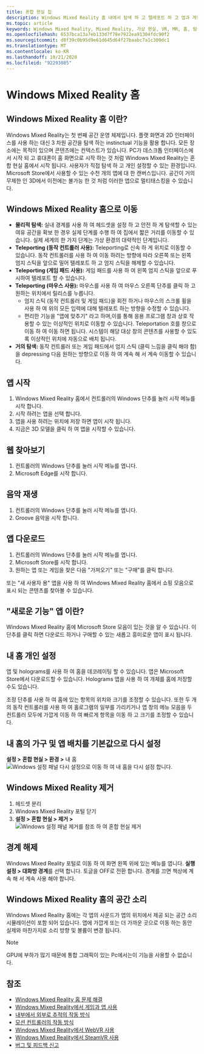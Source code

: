 ```yaml
---
title: 혼합 현실 집
description: Windows Mixed Reality 홈 내에서 탐색 하 고 텔레포트 하 고 앱과 게임을 시작 하며 홈을 개인 설정 하 고 시각적 개체, 오디오 및 음성 설정을 변경 하는 방법입니다.
ms.topic: article
keywords: Windows Mixed Reality, Mixed Reality, 가상 현실, VR, MR, 홈, 탐색, 시작, 앱, 게임
ms.openlocfilehash: 6537bca13a7eb133d7f78e7922ea91304fdc90f2
ms.sourcegitcommit: d8f39c0b95d9e61d645d64f27baabc7a1c300dc1
ms.translationtype: MT
ms.contentlocale: ko-KR
ms.lasthandoff: 10/21/2020
ms.locfileid: "92293085"
---
```

# <a name="your-windows-mixed-reality-home"></a>Windows Mixed Reality 홈

## <a name="what-is-the-windows-mixed-reality-home"></a>Windows Mixed Reality 홈 이란?

Windows Mixed Reality는 첫 번째 공간 운영 체제입니다. 플랫 화면과 2D 인터페이스를 사용 하는 대신 3 차원 공간을 탐색 하는 instinctual 기능을 활용 합니다. 모든 장소에는 목적이 있으며 콘텐츠에는 컨텍스트가 있습니다. PC가 데스크톱 인터페이스에서 시작 되 고 휴대폰이 홈 화면으로 시작 하는 것 처럼 Windows Mixed Reality는 혼합 현실 홈에서 시작 됩니다. 사용자가 직접 탐색 하 고 개인 설정할 수 있는 환경입니다. Microsoft Store에서 사용할 수 있는 수천 개의 앱에 대 한 캔버스입니다. 공간이 거의 무제한 인 3D에서 이전에는 불가능 한 것 처럼 이러한 앱으로 멀티태스킹을 수 있습니다.

## <a name="move-through-the-windows-mixed-reality-home"></a>Windows Mixed Reality 홈으로 이동

* **물리적 탐색:** 실내 경계를 사용 하 여 헤드셋을 설정 하 고 안전 하 게 탐색할 수 있는 여유 공간을 확보 한 경우 실제 단계를 수행 하 여 집에서 짧은 거리를 이동할 수 있습니다. 실제 세계의 한 가지 단계는 가상 환경의 대략적인 단계입니다.
* **Teleporting (동작 컨트롤러 사용):** Teleporting로 신속 하 게 위치로 이동할 수 있습니다. 동작 컨트롤러를 사용 하 여 이동 하려는 방향에 따라 오른쪽 또는 왼쪽 엄지 스틱을 앞으로 밀어 텔레포트 하 고 엄지 스틱을 해제할 수 있습니다.
* **Teleporting (게임 패드 사용):** 게임 패드를 사용 하 여 왼쪽 엄지 스틱을 앞으로 푸시하여 텔레포트 할 수 있습니다.
* **Teleporting (마우스 사용):** 마우스를 사용 하 여 마우스 오른쪽 단추를 클릭 하 고 원하는 위치에서 릴리스를 누릅니다.
  * 엄지 스틱 (동작 컨트롤러 및 게임 패드)을 회전 하거나 마우스의 스크롤 휠을 사용 하 여 위의 모든 입력에 대해 텔레포트 하는 방향을 수정할 수 있습니다.
  * 편리한 기능을 "앱에 맞추기" 라고 하며,이를 통해 응용 프로그램 창과 상호 작용할 수 있는 이상적인 위치로 이동할 수 있습니다. Teleportation 호를 창으로 이동 하 여 이동 하면 됩니다. 시스템이 해당 대상 창의 콘텐츠를 사용할 수 있도록 이상적인 위치에 자동으로 배치 됩니다.
* **거의 탐색:** 동작 컨트롤러 또는 게임 패드에서 엄지 스틱 (클릭 느낌을 클릭 해야 함)을 depressing 다음 원하는 방향으로 이동 하 여 계속 해 서 계속 이동할 수 있습니다.

## <a name="launch-an-app"></a>앱 시작

1. Windows Mixed Reality 홈에서 컨트롤러의 Windows 단추를 눌러 시작 메뉴를 시작 합니다.
2. 시작 하려는 앱을 선택 합니다.
3. 앱을 사용 하려는 위치에 저장 하면 앱이 시작 됩니다.
4. 지금은 3D 모델을 클릭 하 여 앱을 시작할 수 있습니다.

## <a name="browse-the-web"></a>웹 찾아보기

1. 컨트롤러의 Windows 단추를 눌러 시작 메뉴를 엽니다.
2. Microsoft Edge를 시작 합니다.

## <a name="play-music"></a>음악 재생

1. 컨트롤러의 Windows 단추를 눌러 시작 메뉴를 엽니다.
2. Groove 음악을 시작 합니다.

## <a name="download-an-app"></a>앱 다운로드

1. 컨트롤러의 Windows 단추를 눌러 시작 메뉴를 엽니다.
2. Microsoft Store를 시작 합니다.
3. 원하는 앱 또는 게임을 찾은 다음 "가져오기" 또는 "구매"를 클릭 합니다.

또는 "새 사용자 용" 앱을 사용 하 여 Windows Mixed Reality 홈에서 쇼핑 모음으로 표시 되는 콘텐츠를 찾아볼 수 있습니다.

## <a name="what-is-the-new-for-you-app"></a>"새로운 기능" 앱 이란?

Windows Mixed Reality 홈에 Microsoft Store 모음이 있는 것을 알 수 있습니다. 이 단추를 클릭 하면 다운로드 하거나 구매할 수 있는 새롭고 흥미로운 앱이 표시 됩니다.

## <a name="personalize-my-home"></a>내 홈 개인 설정

앱 및 holograms를 사용 하 여 홈을 데코레이팅 할 수 있습니다. 앱은 Microsoft Store에서 다운로드할 수 있습니다. Holograms 앱을 사용 하 여 개체를 홈에 저장할 수도 있습니다.

조정 단추를 사용 하 여 홈에 있는 항목의 위치와 크기를 조정할 수 있습니다. 또한 두 개의 동작 컨트롤러를 사용 하 여 홀로그램의 일부를 가리키거나 앱 창의 메뉴 모음을 두 컨트롤러 모두에 가깝게 이동 하 여 빠르게 항목을 이동 하 고 크기를 조정할 수 있습니다.

## <a name="reset-my-homes-furniture-and-app-placement-back-to-default"></a>내 홈의 가구 및 앱 배치를 기본값으로 다시 설정

**설정 > 혼합 현실 > 환경 >** 내 홈 ![ Windows 설정 패널 다시 설정으로 이동 하 여 내 홈을 다시 설정 합니다.](images/1050px-environmentreset.png)

## <a name="uninstall-windows-mixed-reality"></a>Windows Mixed Reality 제거

1. 헤드셋 분리
2. Windows Mixed Reality 포털 닫기
3. **설정 > 혼합 현실 > 제거 >** ![ Windows 설정 패널 제거를 참조 하 여 혼합 현실 제거](images/1050px-uninstall2.png)

## <a name="turn-off-the-boundary"></a>경계 해제

Windows Mixed Reality 포털로 이동 하 여 화면 왼쪽 위에 있는 메뉴를 엽니다. **실행 설정 > 대화방 경계**를 선택 합니다. 토글을 OFF로 전환 합니다. 경계를 끄면 책상에 계속 해 서 계속 사용 해야 합니다.

## <a name="spatial-sound-in-the-windows-mixed-reality-home"></a>Windows Mixed Reality 홈의 공간 소리

Windows Mixed Reality 홈에는 각 앱의 사운드가 앱의 위치에서 제공 되는 공간 소리 시뮬레이션이 포함 되어 있습니다. 앱에 가깝게 또는 더 가까운 곳으로 이동 하는 동안 실제와 마찬가지로 소리 방향 및 볼륨이 변경 됩니다. 

> [!NOTE]
> GPU에 부하가 많기 때문에 통합 그래픽이 있는 Pc에서는이 기능을 사용할 수 없습니다.

## <a name="see-also"></a>참조

* [Windows Mixed Reality 홈 문제 해결](set-up-questions.md#my-controllers-arent-showing-in-my-windows-mixed-reality-home)
* [Windows Mixed Reality에서 게임과 앱 사용](using-games-and-apps-in-windows-mixed-reality.md)
* [내부에서 외부로 추적의 작동 방식](tracking-system.md)
* [모션 컨트롤러의 작동 방식](controllers-in-wmr.md)
* [Windows Mixed Reality에서 WebVR 사용](webvr.md)
* [Windows Mixed Reality에서 SteamVR 사용](using-steamvr-with-windows-mixed-reality.md)
* [버그 및 피드백 신고](filing-feedback.md)
